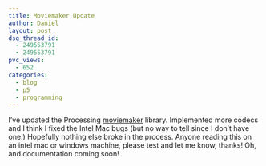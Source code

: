 ```yaml
---
title: Moviemaker Update
author: Daniel
layout: post
dsq_thread_id:
  - 249553791
  - 249553791
pvc_views:
  - 652
categories:
  - blog
  - p5
  - programming
---
```

<p>I&#8217;ve updated the Processing <a href="http://shiffman.net/2006/05/18/moviemaker/">moviemaker</a> library.  Implemented more codecs and I think I fixed the Intel Mac bugs (but no way to tell since I don&#8217;t have one.)  Hopefully nothing else broke in the process.  Anyone reading this on an intel mac or windows machine, please test and let me know, thanks!   Oh, and documentation coming soon!</p>
